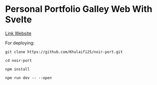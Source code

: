 # Personal Portfolio Galley Web With Svelte

[Link Website](https://khulaifi.vercel.app/) <br />

For deploying: <br />

```
git clone https://github.com/Khulaifi25/noir-port.git

cd noir-port

npm install

npm run dev -- --open

```
